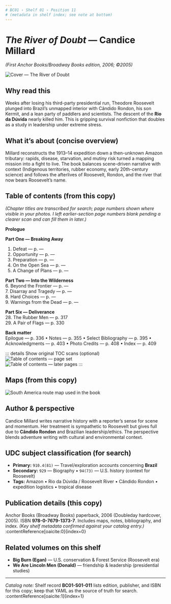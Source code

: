 ```yaml
---
# BC01 › Shelf 01 › Position 11
# (metadata in shelf index; see note at bottom)
---
```


# *The River of Doubt* — Candice Millard  
*(First Anchor Books/Broadway Books edition, 2006; ©2005)*

![Cover — *The River of Doubt*](RiverOfDoubt_Millard_Cover.jpg)

## Why read this
Weeks after losing his third-party presidential run, Theodore Roosevelt plunged into Brazil’s unmapped interior with Cândido Rondon, his son Kermit, and a lean party of paddlers and scientists. The descent of the **Rio da Dúvida** nearly killed him. This is gripping survival nonfiction that doubles as a study in leadership under extreme stress.

## What it’s about (concise overview)
Millard reconstructs the 1913–14 expedition down a then-unknown Amazon tributary: rapids, disease, starvation, and mutiny risk turned a mapping mission into a fight to live. The book balances scene-driven narrative with context (Indigenous territories, rubber economy, early 20th-century science) and follows the afterlives of Roosevelt, Rondon, and the river that now bears Roosevelt’s name.

## Table of contents (from this copy)
*(Chapter titles are transcribed for search; page numbers shown where visible in your photos. I left earlier-section page numbers blank pending a clearer scan and can fill them in later.)*

**Prologue**

**Part One — Breaking Away**  
1. Defeat — p. —  
2. Opportunity — p. —  
3. Preparation — p. —  
4. On the Open Sea — p. —  
5. A Change of Plans — p. —

**Part Two — Into the Wilderness**  
6. Beyond the Frontier — p. —  
7. Disarray and Tragedy — p. —  
8. Hard Choices — p. —  
9. Warnings from the Dead — p. —

**Part Six — Deliverance**  
28. The Rubber Men — p. 317  
29. A Pair of Flags — p. 330  

**Back matter**  
Epilogue — p. 336 • Notes — p. 355 • Select Bibliography — p. 395 • Acknowledgments — p. 403 • Photo Credits — p. 408 • Index — p. 409

::: details Show original TOC scans (optional)
![Table of contents — page set](RiverOfDoubt_Millard_TOC.jpg)  
![Table of contents — later pages](RiverOfDoubt_Millard_TOC3.jpg)
:::

## Maps (from this copy)
![South America route map used in the book](RiverOfDoubt_Millard_Map.jpg)

## Author & perspective
Candice Millard writes narrative history with a reporter’s sense for scene and momentum. Her treatment is sympathetic to Roosevelt but gives full due to **Cândido Rondon** and Brazilian leadership/ethics. The perspective blends adventure writing with cultural and environmental context.

## UDC subject classification (for search)
- **Primary:** `910.4(81)` — Travel/exploration accounts concerning **Brazil**  
- **Secondary:** `929` — Biography • `94(73)` — U.S. history (context for Roosevelt)  
- **Tags:** Amazon • Rio da Dúvida / Roosevelt River • Cândido Rondon • expedition logistics • tropical disease

## Publication details (this copy)
Anchor Books (Broadway Books) paperback, 2006 (Doubleday hardcover, 2005). ISBN **978-0-7679-1373-7**. Includes maps, notes, bibliography, and index. *(Key shelf metadata confirmed against your catalog entry.)* :contentReference[oaicite:0]{index=0}

## Related volumes on this shelf
- **Big Burn (Egan)** — U.S. conservation & Forest Service (Roosevelt era)
- **We Are Lincoln Men (Donald)** — friendship & leadership (presidential studies)

---

*Catalog note:* Shelf record **BC01-S01-011** lists edition, publisher, and ISBN for this copy; keep that YAML as the source of truth for search. :contentReference[oaicite:1]{index=1}
